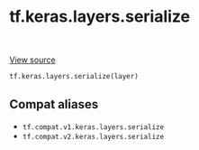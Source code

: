 <div itemscope itemtype="http://developers.google.com/ReferenceObject">
<meta itemprop="name" content="tf.keras.layers.serialize" />
<meta itemprop="path" content="Stable" />
</div>

# tf.keras.layers.serialize

<!-- Insert buttons and diff -->

<table class="tfo-notebook-buttons tfo-api" align="left">
</table>

<a target="_blank" href="/code/stable/tensorflow/python/keras/layers/serialization.py">View source</a>





``` python
tf.keras.layers.serialize(layer)
```



<!-- Placeholder for "Used in" -->


## Compat aliases

* `tf.compat.v1.keras.layers.serialize`
* `tf.compat.v2.keras.layers.serialize`

